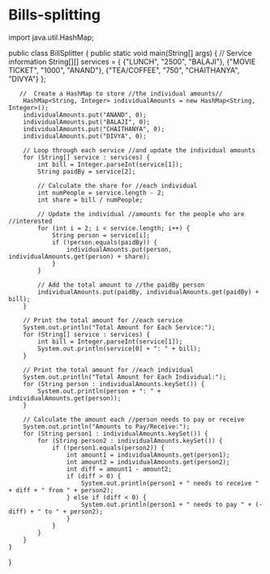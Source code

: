 # Bills-splitting
import java.util.HashMap;

public class BillSplitter {
    public static void main(String[] args) {
        // Service information
        String[][] services = {
            {"LUNCH", "2500", "BALAJI"},
            {"MOVIE TICKET", "1000", "ANAND"},
            {"TEA/COFFEE", "750", "CHAITHANYA", "DIVYA"}
        };

       //  Create a HashMap to store //the individual amounts//
        HashMap<String, Integer> individualAmounts = new HashMap<String, Integer>();
        individualAmounts.put("ANAND", 0);
        individualAmounts.put("BALAJI", 0);
        individualAmounts.put("CHAITHANYA", 0);
        individualAmounts.put("DIVYA", 0);

        // Loop through each service //and update the individual amounts
        for (String[] service : services) {
            int bill = Integer.parseInt(service[1]);
            String paidBy = service[2];

            // Calculate the share for //each individual
            int numPeople = service.length - 2;
            int share = bill / numPeople;

            // Update the individual //amounts for the people who are //interested
            for (int i = 2; i < service.length; i++) {
                String person = service[i];
                if (!person.equals(paidBy)) {
                    individualAmounts.put(person, individualAmounts.get(person) + share);
                }
            }

            // Add the total amount to //the paidBy person
            individualAmounts.put(paidBy, individualAmounts.get(paidBy) + bill);
        }

        // Print the total amount for //each service
        System.out.println("Total Amount for Each Service:");
        for (String[] service : services) {
            int bill = Integer.parseInt(service[1]);
            System.out.println(service[0] + ": " + bill);
        }

        // Print the total amount for //each individual
        System.out.println("Total Amount for Each Individual:");
        for (String person : individualAmounts.keySet()) {
            System.out.println(person + ": " + individualAmounts.get(person));
        }

        // Calculate the amount each //person needs to pay or receive
        System.out.println("Amounts to Pay/Receive:");
        for (String person1 : individualAmounts.keySet()) {
            for (String person2 : individualAmounts.keySet()) {
                if (!person1.equals(person2)) {
                    int amount1 = individualAmounts.get(person1);
                    int amount2 = individualAmounts.get(person2);
                    int diff = amount1 - amount2;
                    if (diff > 0) {
                        System.out.println(person1 + " needs to receive " + diff + " from " + person2);
                    } else if (diff < 0) {
                        System.out.println(person1 + " needs to pay " + (-diff) + " to " + person2);
                    }
                }
            }
        }
    }
}
